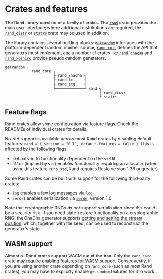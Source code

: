 # Crates and features

The Rand library consists of a family of crates. The [`rand`] crate provides the
main user-interface; where additional distributions are required, the
[`rand_distr`] or [`statrs`] crate may be used in addition.

The library contains several building blocks: [`getrandom`] interfaces with the
platform-dependent random number source, [`rand_core`] defines the API that
generators must implement, and a number of crates like [`rand_chacha`] and
[`rand_xoshiro`] provide pseudo-random generators.

```
getrandom ┐
          └ rand_core ┐
                      ├ rand_chacha ┐
                      ├ rand_hc     ┤
                      ├ rand_pcg    ┤
                      └─────────────┴ rand ┐
                                           ├ rand_distr
                                           └ statrs
```

## Feature flags

Rand crates allow some configuration via feature flags. Check the READMEs of
individual crates for details.

No-std support is available across most Rand crates by disabling default
features: `rand = { version = "0.7", default-features = false }`.
This is affected by the following flags:

-   `std` opts-in to functionality dependent on the `std` lib
-   `alloc` (implied by `std`) enables functionality requiring an allocator
    (when using this feature in `no_std`, Rand requires Rustc version 1.36 or greater)

Some Rand crates can be built with support for the following third-party crates:

-   `log` enables a few log messages via [`log`]
-   `serde1` enables serialization via [`serde`], version 1.0

Note that cryptographic RNGs *do not* support serialisation since this could be
a security risk. If you need state-restore functionality on a cryptographic RNG,
the ChaCha generator supports [getting and setting the stream position](https://rust-random.github.io/rand/rand_chacha/struct.ChaCha20Rng.html#method.get_word_pos),
which, together with the seed, can be used to reconstruct the generator's state.

## WASM support

Almost all Rand crates support WASM out of the box. Only the `rand_core` crate [may
require enabling features for WASM support](https://github.com/rust-random/getrandom#features).
Consequently, if you are using another crate depending on `rand_core` (such as
most Rand crates), you may have to explicitly enable `getrandom` features for it
to work.


[`rand_core`]: https://rust-random.github.io/rand/rand_core/index.html
[`rand`]: https://rust-random.github.io/rand/rand/index.html
[`rand_distr`]: https://rust-random.github.io/rand/rand_distr/index.html
[`statrs`]: https://github.com/boxtown/statrs
[`getrandom`]: https://docs.rs/getrandom/
[`rand_chacha`]: https://rust-random.github.io/rand/rand_chacha/index.html
[`rand_xoshiro`]: https://rust-random.github.io/rand/rand_xoshiro/index.html
[`log`]: https://docs.rs/log/
[`serde`]: https://serde.rs/
